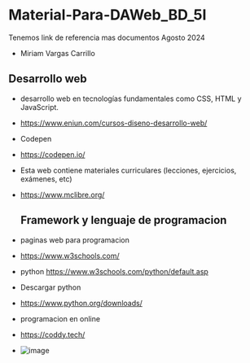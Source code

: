 # Material-Para-DAWeb_BD_5I
Tenemos link de referencia mas documentos Agosto 2024
- Miriam Vargas Carrillo
## Desarrollo web
- desarrollo web en tecnologías fundamentales como CSS, HTML y JavaScript.
- https://www.eniun.com/cursos-diseno-desarrollo-web/

- Codepen
- https://codepen.io/

- Esta web contiene materiales curriculares (lecciones, ejercicios, exámenes, etc)
- https://www.mclibre.org/

  ## Framework y lenguaje de programacion

- paginas web para programacion
- https://www.w3schools.com/
- python https://www.w3schools.com/python/default.asp
- Descargar python
- https://www.python.org/downloads/

- programacion en online
- https://coddy.tech/
- ![image](https://github.com/user-attachments/assets/3cef8a29-2208-4a27-b489-6d3690362ac0)

